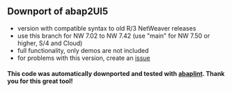 ## Downport of abap2UI5

* version with compatible syntax to old R/3 NetWeaver releases
* use this branch for NW 7.02 to NW 7.42 (use "main" for NW 7.50 or higher, S/4 and Cloud)
* full functionality, only demos are not included
* for problems with this version, create an [issue](https://github.com/oblomov-dev/ABAP2UI5/issues)

#### This code was automatically downported and tested with [abaplint](https://abaplint.org/). Thank you for this great tool!


